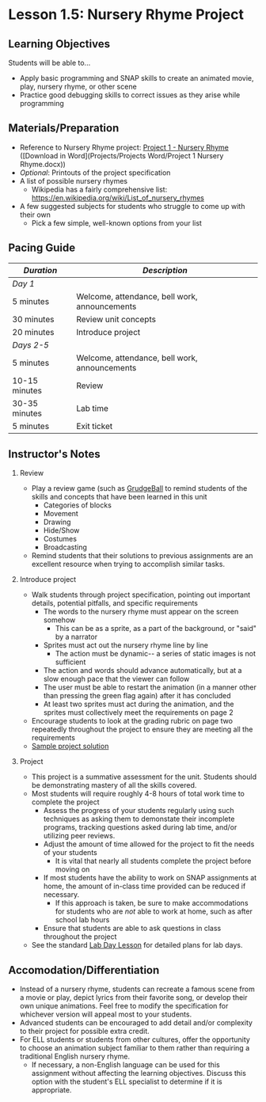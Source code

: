 <!--- REVISED -->
# Lesson 1.5: Nursery Rhyme Project

## Learning Objectives

Students will be able to...

-   Apply basic programming and SNAP skills to create an animated movie, play, nursery rhyme, or other scene
-   Practice good debugging skills to correct issues as they arise while programming

## Materials/Preparation

-   Reference to Nursery Rhyme project: [Project 1 - Nursery Rhyme](project_1.md) ([Download in Word](Projects/Projects Word/Project 1 Nursery Rhyme.docx))
-   _Optional_: Printouts of the project specification
-   A list of possible nursery rhymes
    -   Wikipedia has a fairly comprehensive list: <https://en.wikipedia.org/wiki/List_of_nursery_rhymes>
-   A few suggested subjects for students who struggle to come up with their own
    -   Pick a few simple, well-known options from your list

## Pacing Guide

| _Duration_    | _Description_                                 |
| ------------- | --------------------------------------------- |
| _Day 1_       |                                               |
| 5 minutes     | Welcome, attendance, bell work, announcements |
| 30 minutes    | Review unit concepts                          |
| 20 minutes    | Introduce project                             |
| _Days 2-5_    |                                               |
| 5 minutes     | Welcome, attendance, bell work, announcements |
| 10-15 minutes | Review                                        |
| 30-35 minutes | Lab time                                      |
| 5 minutes     | Exit ticket                                   |

## Instructor's Notes

1.  Review

    -   Play a review game (such as [GrudgeBall](http://toengagethemall.blogspot.com/2013/02/grudgeball-review-game-where-kids-attack.html) to remind students of the skills and concepts that have been learned in this unit
        -   Categories of blocks
        -   Movement
        -   Drawing
        -   Hide/Show
        -   Costumes
        -   Broadcasting
    -   Remind students that their solutions to previous assignments are an excellent resource when trying to accomplish similar tasks.

2.  Introduce project

    -   Walk students through project specification, pointing out important details, potential pitfalls, and specific requirements
        -   The words to the nursery rhyme must appear on the screen somehow
            -   This can be as a sprite, as a part of the background, or "said" by a narrator
        -   Sprites must act out the nursery rhyme line by line
            -   The action must be dynamic-- a series of static images is not sufficient
        -   The action and words should advance automatically, but at a slow enough pace that the viewer can follow
        -   The user must be able to restart the animation (in a manner other than pressing the green flag again) after it has concluded
        -   At least two sprites must act during the animation, and the sprites must collectively meet the requirements on page 2
    -   Encourage students to look at the grading rubric on page two repeatedly throughout the project to ensure they are meeting all the requirements
    -   [Sample project solution](http://snap.berkeley.edu/snapsource/snap.html#present:Username=brettwo&ProjectName=HickoryDickoryDock)

3.  Project
    -   This project is a summative assessment for the unit.  Students should be demonstrating mastery of all the skills covered.
    -   Most students will require roughly 4-8 hours of total work time to complete the project
        -   Assess the progress of your students regularly using such techniques as asking them to demonstate their incomplete programs, tracking questions asked during lab time, and/or utilizing peer reviews.
        -   Adjust the amount of time allowed for the project to fit the needs of your students
            -   It is vital that nearly all students complete the project before moving on
        -   If most students have the ability to work on SNAP assignments at home, the amount of in-class time provided can be reduced if necessary.
            -   If this approach is taken, be sure to make accommodations for students who are _not_ able to work at home, such as after school lab hours
        -   Ensure that students are able to ask questions in class throughout the project
    -   See the standard [Lab Day Lesson](lab_day_lesson.md) for detailed plans for lab days.

## Accomodation/Differentiation

-   Instead of a nursery rhyme, students can recreate a famous scene from a movie or play, depict lyrics from their favorite song, or develop their own unique animations.  Feel free to modify the specification for whichever version will appeal most to your students.
-   Advanced students can be encouraged to add detail and/or complexity to their project for possible extra credit.
-   For ELL students or students from other cultures, offer the opportunity to choose an animation subject familiar to them rather than requiring a traditional English nursery rhyme.
    -   If necessary, a non-English language can be used for this assignment without affecting the learning objectives.  Discuss this option with the student's ELL specialist to determine if it is appropriate.
